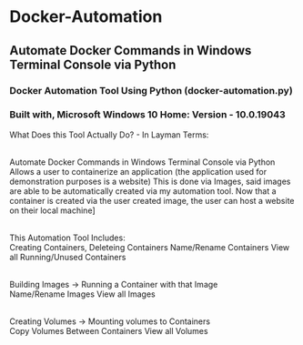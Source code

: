 # Docker-Automation
## Automate Docker Commands in Windows Terminal Console via Python

### Docker Automation Tool Using Python (docker-automation.py)
### Built with, Microsoft Windows 10 Home: Version - 10.0.19043

What Does this Tool Actually Do? - In Layman Terms:

<br >Automate Docker Commands in Windows Terminal Console via Python <br/>
Allows a user to containerize an application (the application used for demonstration purposes is a website)
This is done via Images, said images are able to be automatically created via my automation tool.
Now that a container is created via the user created image, the user can host a website on their local machine]

<br>This Automation Tool Includes: <br/>
Creating Containers, Deleteing Containers
Name/Rename Containers
View all Running/Unused Containers

<br>Building Images -> Running a Container with that Image<br/>
Name/Rename Images
View all Images

<br>Creating Volumes -> Mounting volumes to Containers<br/>
Copy Volumes Between Containers
View all Volumes
